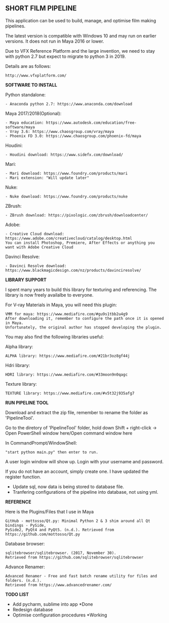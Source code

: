 ## **SHORT FILM PIPELINE**

This application can be used to build, manage, and optimise film making pipelines.

The latest version is compatible with Windows 10 and may run on earlier versions. It does not run in Maya 2016 or lower.

Due to VFX Reference Platform and the large invention, we need to stay with python 2.7 but expect to migrate to python 3 in 2019.

Details are as follows:

    http://www.vfxplatform.com/

**SOFTWARE TO INSTALL**

Python standalone:

    - Anaconda python 2.7: https://www.anaconda.com/download

Maya 2017/2018(Optional):

    - Maya education: https://www.autodesk.com/education/free-software/maya
    - Vray 3.6: https://www.chaosgroup.com/vray/maya
    - Phoenix FD 3.0: https://www.chaosgroup.com/phoenix-fd/maya

Houdini:

    - Houdini download: https://www.sidefx.com/download/

Mari:

    - Mari download: https://www.foundry.com/products/mari
    - Mari extension: "Will update later"

Nuke:

    - Nuke download: https://www.foundry.com/products/nuke

ZBrush:

    - ZBrush download: https://pixologic.com/zbrush/downloadcenter/

Adobe:

    - Creative Cloud download: https://www.adobe.com/creativecloud/catalog/desktop.html
    You can install Photoshop, Premiere, After Effects or anything you want with Adobe Creative Cloud

Davinci Resolve:

    - Davinci Resolve download: https://www.blackmagicdesign.com/nz/products/davinciresolve/

**LIBRARY SUPPORT**

I spent many years to build this library for texturing and referencing. The library is now freely availalbe to everyone. 

For V-ray Materials in Maya, you will need this plugin:

    VMM for maya: https://www.mediafire.com/#gu9s1tbb2u4g9
    After downloading it, remember to configure the path once it is opened in Maya.
    Unfortunately, the original author has stopped developing the plugin.

You may also find the following libraries useful:

Alpha library:

    ALPHA library: https://www.mediafire.com/#21br3oz8gf44j

Hdri library:

    HDRI library: https://www.mediafire.com/#33moon9n0qagc

Texture library:

    TEXTURE library: https://www.mediafire.com/#v5t32j935afg7

**RUN PIPELINE TOOL**

Download and extract the zip file, remember to rename the folder as 'PipelineTool'.

Go to the diretory of 'PipelineTool' folder, hold down Shift + right-click -> Open PowerShell window here/Open command window here

In CommandPrompt/WindowShell:

    "start python main.py" then enter to run.

A user login window will show up. Login with your username and password.

If you do not have an account, simply create one. I have updated the register function.

* Update sql, now data is being stored to database file.
* Tranfering configurations of the pipeline into database, not using yml.

**REFERENCE**

Here is the Plugins/Files that I use in Maya

    GitHub - mottosso/Qt.py: Minimal Python 2 & 3 shim around all Qt bindings - PySide,
    PySide2, PyQt4 and PyQt5. (n.d.). Retrieved from https://github.com/mottosso/Qt.py

Database browser:

    sqlitebrowser/sqlitebrowser. (2017, November 30).
    Retrieved from https://github.com/sqlitebrowser/sqlitebrowser

Advance Renamer:

    Advanced Renamer - Free and fast batch rename utility for files and folders. (n.d.).
    Retrieved from https://www.advancedrenamer.com/

**TODO LIST**

- Add pycharm, sublime into app *Done
- Redesign database
- Optimise configuration procedures *Working
